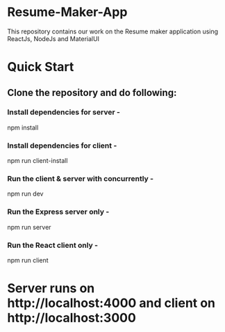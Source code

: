 # Resume-Maker-App
This repository contains our work on the Resume maker application using ReactJs, NodeJs and MaterialUI 

# Quick Start
## Clone the repository and do following:

### Install dependencies for server - 
npm install

### Install dependencies for client - 
npm run client-install

### Run the client & server with concurrently -
npm run dev

### Run the Express server only - 
npm run server

### Run the React client only - 
npm run client

# Server runs on http://localhost:4000 and client on http://localhost:3000
